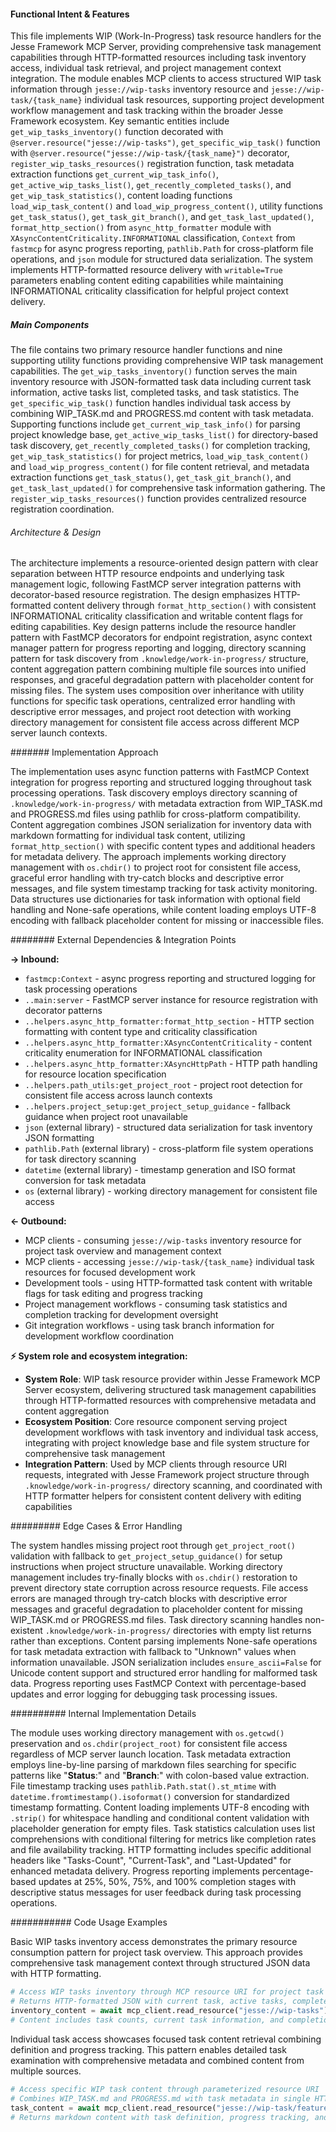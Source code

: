 <!-- CACHE_METADATA_START -->
<!-- Source File: {PROJECT_ROOT}/jesse-framework-mcp/jesse_framework_mcp/resources/wip_tasks.py -->
<!-- Cached On: 2025-07-05T14:28:58.070917 -->
<!-- Source Modified: 2025-07-05T12:55:40.795217 -->
<!-- Cache Version: 1.0 -->
<!-- CACHE_METADATA_END -->

#### Functional Intent & Features

This file implements WIP (Work-In-Progress) task resource handlers for the Jesse Framework MCP Server, providing comprehensive task management capabilities through HTTP-formatted resources including task inventory access, individual task retrieval, and project management context integration. The module enables MCP clients to access structured WIP task information through `jesse://wip-tasks` inventory resource and `jesse://wip-task/{task_name}` individual task resources, supporting project development workflow management and task tracking within the broader Jesse Framework ecosystem. Key semantic entities include `get_wip_tasks_inventory()` function decorated with `@server.resource("jesse://wip-tasks")`, `get_specific_wip_task()` function with `@server.resource("jesse://wip-task/{task_name}")` decorator, `register_wip_tasks_resources()` registration function, task metadata extraction functions `get_current_wip_task_info()`, `get_active_wip_tasks_list()`, `get_recently_completed_tasks()`, and `get_wip_task_statistics()`, content loading functions `load_wip_task_content()` and `load_wip_progress_content()`, utility functions `get_task_status()`, `get_task_git_branch()`, and `get_task_last_updated()`, `format_http_section()` from `async_http_formatter` module with `XAsyncContentCriticality.INFORMATIONAL` classification, `Context` from `fastmcp` for async progress reporting, `pathlib.Path` for cross-platform file operations, and `json` module for structured data serialization. The system implements HTTP-formatted resource delivery with `writable=True` parameters enabling content editing capabilities while maintaining INFORMATIONAL criticality classification for helpful project context delivery.

##### Main Components

The file contains two primary resource handler functions and nine supporting utility functions providing comprehensive WIP task management capabilities. The `get_wip_tasks_inventory()` function serves the main inventory resource with JSON-formatted task data including current task information, active tasks list, completed tasks, and task statistics. The `get_specific_wip_task()` function handles individual task access by combining WIP_TASK.md and PROGRESS.md content with task metadata. Supporting functions include `get_current_wip_task_info()` for parsing project knowledge base, `get_active_wip_tasks_list()` for directory-based task discovery, `get_recently_completed_tasks()` for completion tracking, `get_wip_task_statistics()` for project metrics, `load_wip_task_content()` and `load_wip_progress_content()` for file content retrieval, and metadata extraction functions `get_task_status()`, `get_task_git_branch()`, and `get_task_last_updated()` for comprehensive task information gathering. The `register_wip_tasks_resources()` function provides centralized resource registration coordination.

###### Architecture & Design

The architecture implements a resource-oriented design pattern with clear separation between HTTP resource endpoints and underlying task management logic, following FastMCP server integration patterns with decorator-based resource registration. The design emphasizes HTTP-formatted content delivery through `format_http_section()` with consistent INFORMATIONAL criticality classification and writable content flags for editing capabilities. Key design patterns include the resource handler pattern with FastMCP decorators for endpoint registration, async context manager pattern for progress reporting and logging, directory scanning pattern for task discovery from `.knowledge/work-in-progress/` structure, content aggregation pattern combining multiple file sources into unified responses, and graceful degradation pattern with placeholder content for missing files. The system uses composition over inheritance with utility functions for specific task operations, centralized error handling with descriptive error messages, and project root detection with working directory management for consistent file access across different MCP server launch contexts.

####### Implementation Approach

The implementation uses async function patterns with FastMCP Context integration for progress reporting and structured logging throughout task processing operations. Task discovery employs directory scanning of `.knowledge/work-in-progress/` with metadata extraction from WIP_TASK.md and PROGRESS.md files using pathlib for cross-platform compatibility. Content aggregation combines JSON serialization for inventory data with markdown formatting for individual task content, utilizing `format_http_section()` with specific content types and additional headers for metadata delivery. The approach implements working directory management with `os.chdir()` to project root for consistent file access, graceful error handling with try-catch blocks and descriptive error messages, and file system timestamp tracking for task activity monitoring. Data structures use dictionaries for task information with optional field handling and None-safe operations, while content loading employs UTF-8 encoding with fallback placeholder content for missing or inaccessible files.

######## External Dependencies & Integration Points

**→ Inbound:**
- `fastmcp:Context` - async progress reporting and structured logging for task processing operations
- `..main:server` - FastMCP server instance for resource registration with decorator patterns
- `..helpers.async_http_formatter:format_http_section` - HTTP section formatting with content type and criticality classification
- `..helpers.async_http_formatter:XAsyncContentCriticality` - content criticality enumeration for INFORMATIONAL classification
- `..helpers.async_http_formatter:XAsyncHttpPath` - HTTP path handling for resource location specification
- `..helpers.path_utils:get_project_root` - project root detection for consistent file access across launch contexts
- `..helpers.project_setup:get_project_setup_guidance` - fallback guidance when project root unavailable
- `json` (external library) - structured data serialization for task inventory JSON formatting
- `pathlib.Path` (external library) - cross-platform file system operations for task directory scanning
- `datetime` (external library) - timestamp generation and ISO format conversion for task metadata
- `os` (external library) - working directory management for consistent file access

**← Outbound:**
- MCP clients - consuming `jesse://wip-tasks` inventory resource for project task overview and management context
- MCP clients - accessing `jesse://wip-task/{task_name}` individual task resources for focused development work
- Development tools - using HTTP-formatted task content with writable flags for task editing and progress tracking
- Project management workflows - consuming task statistics and completion tracking for development oversight
- Git integration workflows - using task branch information for development workflow coordination

**⚡ System role and ecosystem integration:**
- **System Role**: WIP task resource provider within Jesse Framework MCP Server ecosystem, delivering structured task management capabilities through HTTP-formatted resources with comprehensive metadata and content aggregation
- **Ecosystem Position**: Core resource component serving project development workflows with task inventory and individual task access, integrating with project knowledge base and file system structure for comprehensive task management
- **Integration Pattern**: Used by MCP clients through resource URI requests, integrated with Jesse Framework project structure through `.knowledge/work-in-progress/` directory scanning, and coordinated with HTTP formatter helpers for consistent content delivery with editing capabilities

######### Edge Cases & Error Handling

The system handles missing project root through `get_project_root()` validation with fallback to `get_project_setup_guidance()` for setup instructions when project structure unavailable. Working directory management includes try-finally blocks with `os.chdir()` restoration to prevent directory state corruption across resource requests. File access errors are managed through try-catch blocks with descriptive error messages and graceful degradation to placeholder content for missing WIP_TASK.md or PROGRESS.md files. Task directory scanning handles non-existent `.knowledge/work-in-progress/` directories with empty list returns rather than exceptions. Content parsing implements None-safe operations for task metadata extraction with fallback to "Unknown" values when information unavailable. JSON serialization includes `ensure_ascii=False` for Unicode content support and structured error handling for malformed task data. Progress reporting uses FastMCP Context with percentage-based updates and error logging for debugging task processing issues.

########## Internal Implementation Details

The module uses working directory management with `os.getcwd()` preservation and `os.chdir(project_root)` for consistent file access regardless of MCP server launch location. Task metadata extraction employs line-by-line parsing of markdown files searching for specific patterns like "**Status**:" and "**Branch**:" with colon-based value extraction. File timestamp tracking uses `pathlib.Path.stat().st_mtime` with `datetime.fromtimestamp().isoformat()` conversion for standardized timestamp formatting. Content loading implements UTF-8 encoding with `.strip()` for whitespace handling and conditional content validation with placeholder generation for empty files. Task statistics calculation uses list comprehensions with conditional filtering for metrics like completion rates and file availability tracking. HTTP formatting includes specific additional headers like "Tasks-Count", "Current-Task", and "Last-Updated" for enhanced metadata delivery. Progress reporting implements percentage-based updates at 25%, 50%, 75%, and 100% completion stages with descriptive status messages for user feedback during task processing operations.

########### Code Usage Examples

Basic WIP tasks inventory access demonstrates the primary resource consumption pattern for project task overview. This approach provides comprehensive task management context through structured JSON data with HTTP formatting.

```python
# Access WIP tasks inventory through MCP resource URI for project task overview
# Returns HTTP-formatted JSON with current task, active tasks, completed tasks, and statistics
inventory_content = await mcp_client.read_resource("jesse://wip-tasks")
# Content includes task counts, current task information, and completion metrics
```

Individual task access showcases focused task content retrieval combining definition and progress tracking. This pattern enables detailed task examination with comprehensive metadata and combined content from multiple sources.

```python
# Access specific WIP task content through parameterized resource URI
# Combines WIP_TASK.md and PROGRESS.md with task metadata in single HTTP response
task_content = await mcp_client.read_resource("jesse://wip-task/feature-implementation")
# Returns markdown content with task definition, progress tracking, and Git branch information
```